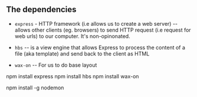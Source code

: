 ## The dependencies
* `express` - HTTP framework (i.e allows us to create a web server) -- allows other clients (eg. browsers) to send
HTTP request (i.e request for web urls) to our computer.  It's non-opinonated. 

* `hbs` -- is a view engine that allows Express to process the content of a file (aka template) and send back to the client as HTML

* `wax-on` -- For us to do base layout

npm install express
npm install hbs
npm install wax-on

npm install -g nodemon


